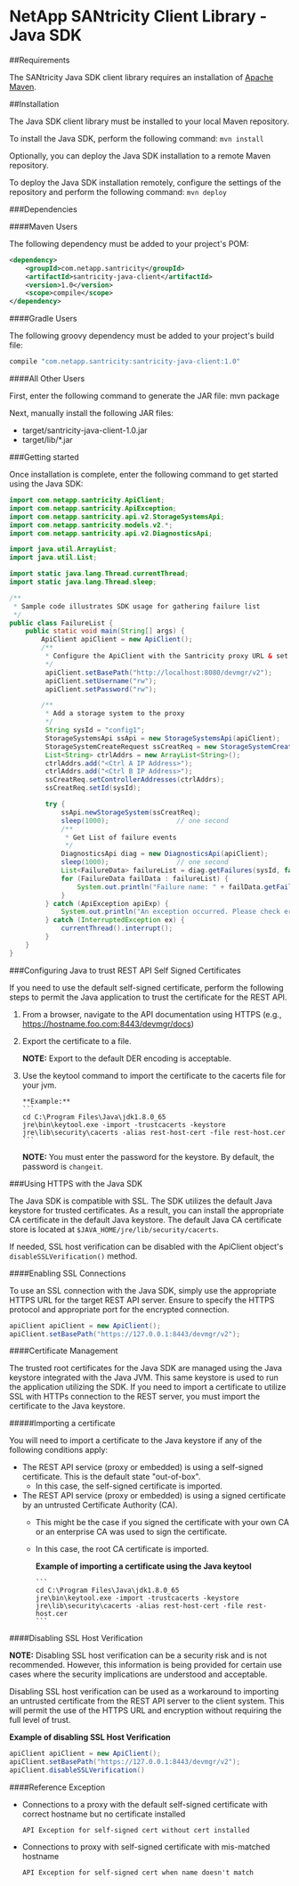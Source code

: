 
# NetApp SANtricity Client Library - Java SDK


##Requirements

 The SANtricity Java SDK client library requires an installation of [Apache Maven](https://maven.apache.org/).


##Installation

The Java SDK client library must be installed to your local Maven repository.

To install the Java SDK, perform the following command: ``mvn install``

Optionally, you can deploy the Java SDK installation to a remote Maven repository.

To deploy the Java SDK installation remotely, configure the settings of the repository and perform the following command: ``mvn deploy``


###Dependencies


####Maven Users

The following dependency must be added to your project's POM:

```xml
<dependency>
	<groupId>com.netapp.santricity</groupId>
	<artifactId>santricity-java-client</artifactId>
	<version>1.0</version>
	<scope>compile</scope>
</dependency>
```

####Gradle Users

The following groovy dependency must be added to your project's build file:

```groovy
compile "com.netapp.santricity:santricity-java-client:1.0"
```

####All Other Users

First, enter the following command to generate the JAR file:	mvn package

Next, manually install the following JAR files:

 * target/santricity-java-client-1.0.jar
 * target/lib/\*.jar


###Getting started

 Once installation is complete, enter the following command to get started using the
 Java SDK:

```java
import com.netapp.santricity.ApiClient;
import com.netapp.santricity.ApiException;
import com.netapp.santricity.api.v2.StorageSystemsApi;
import com.netapp.santricity.models.v2.*;
import com.netapp.santricity.api.v2.DiagnosticsApi;

import java.util.ArrayList;
import java.util.List;

import static java.lang.Thread.currentThread;
import static java.lang.Thread.sleep;

/**
 * Sample code illustrates SDK usage for gathering failure list
 */
public class FailureList {
	public static void main(String[] args) {
		ApiClient apiClient = new ApiClient();
		/**
		 * Configure the ApiClient with the Santricity proxy URL & set proper credentials
		 */
		 apiClient.setBasePath("http://localhost:8080/devmgr/v2");
		 apiClient.setUsername("rw");
		 apiClient.setPassword("rw");

		/**
		 * Add a storage system to the proxy
		 */
		 String sysId = "config1";
		 StorageSystemsApi ssApi = new StorageSystemsApi(apiClient);
		 StorageSystemCreateRequest ssCreatReq = new StorageSystemCreateRequest();
		 List<String> ctrlAddrs = new ArrayList<String>();
		 ctrlAddrs.add("<Ctrl A IP Address>");
		 ctrlAddrs.add("<Ctrl B IP Address>");
		 ssCreatReq.setControllerAddresses(ctrlAddrs);
		 ssCreatReq.setId(sysId);

		 try {
			 ssApi.newStorageSystem(ssCreatReq);
			 sleep(1000);                 // one second
			 /**
			  * Get List of failure events
			  */
			 DiagnosticsApi diag = new DiagnosticsApi(apiClient);
			 sleep(1000);                 // one second
			 List<FailureData> failureList = diag.getFailures(sysId, false);
			 for (FailureData failData : failureList) {
				 System.out.println("Failure name: " + failData.getFailureType().name());
	         }
		 } catch (ApiException apiExp) {
			 System.out.println("An exception occurred. Please check error: \n " + apiExp.getMessage());
		 } catch (InterruptedException ex) {
			 currentThread().interrupt();
	     }
	}
}
```

###Configuring Java to trust REST API Self Signed Certificates

If you need to use the default self-signed certificate, perform the following steps
to permit the Java application to trust the certificate for the REST API.

1.	From a browser, navigate to the API documentation using HTTPS (e.g., https://hostname.foo.com:8443/devmgr/docs)

2.	Export the certificate to a file.

	**NOTE:** Export to the default DER encoding is acceptable.

3.	Use the keytool command to import the certificate to the cacerts file for your jvm.

		**Example:**
		```
		cd C:\Program Files\Java\jdk1.8.0_65
		jre\bin\keytool.exe -import -trustcacerts -keystore jre\lib\security\cacerts -alias rest-host-cert -file rest-host.cer
		```

	**NOTE:** You must enter the password for the keystore. By default, the password is ``changeit``.


###Using HTTPS with the Java SDK

The Java SDK is compatible with SSL. The SDK utilizes the default Java keystore for trusted
certificates. As a result, you can install the appropriate CA certificate in the default
Java keystore. The default Java CA certificate store is located at ``$JAVA_HOME/jre/lib/security/cacerts``.

If needed, SSL host verification can be disabled with the ApiClient object's ``disableSSLVerification()`` method.


####Enabling SSL Connections

 To use an SSL connection with the Java SDK, simply use the appropriate HTTPS URL for
 the target REST API server. Ensure to specify the HTTPS protocol and appropriate port
 for the encrypted connection.

```java
apiClient apiClient = new ApiClient();
apiClient.setBasePath("https://127.0.0.1:8443/devmgr/v2");
```


####Certificate Management

The trusted root certificates for the Java SDK are managed using the Java keystore
integrated with the Java JVM. This same keystore is used to run the application
utilizing the SDK. If you need to import a certificate to utilize SSL with HTTPs
connection to the REST server, you must import the certificate to the Java keystore.


#####Importing a certificate

You will need to import a certificate to the Java keystore if any of the following
conditions apply:

*	The REST API service (proxy or embedded) is using a self-signed certificate. This
 	is the default state "out-of-box".
 	*	In this case, the self-signed certificate is imported.
*	The REST API service (proxy or embedded) is using a signed certificate by an
 	untrusted Certificate Authority (CA).
 	*	This might be the case if you signed the certificate with your own CA or an enterprise CA was used to sign the certificate.
 	*	In this case, the root CA certificate is imported.

		**Example of importing a certificate using the Java keytool**

			```
			cd C:\Program Files\Java\jdk1.8.0_65
			jre\bin\keytool.exe -import -trustcacerts -keystore jre\lib\security\cacerts -alias rest-host-cert -file rest-host.cer
			```


####Disabling SSL Host Verification

**NOTE:**	Disabling SSL host verification can be a security risk and is not recommended.
			However, this information is being provided for certain use cases where the
			security implications are understood and acceptable.

Disabling SSL host verification can be used as a workaround to importing an untrusted
certificate from the REST API server to the client system. This will permit the use of
the HTTPS URL and encryption without requiring the full level of trust.

**Example of disabling SSL Host Verification**

```java
apiClient apiClient = new ApiClient();
apiClient.setBasePath("https://127.0.0.1:8443/devmgr/v2");
apiClient.disableSSLVerification()
```


####Reference Exception

*	Connections to a proxy with the default self-signed certificate with correct
 	hostname but no certificate installed

 	```
	API Exception for self-signed cert without cert installed
	```

*	Connections to proxy with self-signed certificate with mis-matched hostname

	```
	API Exception for self-signed cert when name doesn't match
	```